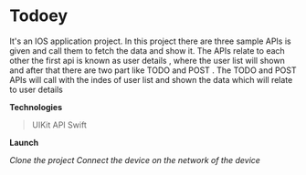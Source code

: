 # Todoey
It's an IOS application project. In this project there are three sample APIs is given and call them to fetch the data and show it. The APIs relate to each other the first api is known as user details , where the user list will shown and after that there are two part like TODO and POST . The TODO and POST APIs will call with the indes of user list and shown the data which will relate to user details

**Technologies**
> UIKit
> API
> Swift

**Launch**

*Clone the project*
*Connect the device on the network of the device*


